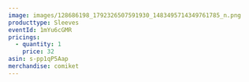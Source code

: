 ```yaml
---
image: images/128686198_1792326507591930_1483495714349761785_n.png
producttype: Sleeves
eventId: 1mYu6cGMR
pricings:
  - quantity: 1
    price: 32
asin: s-pp1qP5Aap
merchandise: comiket
---
```

